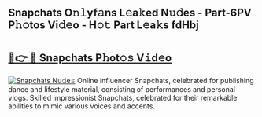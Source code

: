 ## Snapchats O𝚗𝚕yf𝚊ns L𝚎a𝚔ed N𝚞𝚍es - Part-6PV P𝚑𝚘tos Vi𝚍𝚎o - H𝚘𝚝 Part L𝚎a𝚔s fdHbj

# <h2><a href="http://kf5vx2q.oniu.top/?m=Snapchats">🔗👉 🔴 Snapchats P𝚑ot𝚘𝚜 V𝚒d𝚎o</a></h2>

[![Snapchats Nu𝚍e𝚜](https://i.imgur.com/0qMVB7G.gif)](http://kf5vx2q.oniu.top/?m=Snapchats)
Online influencer Snapchats, celebrated for publishing dance and lifestyle material, consisting of performances and personal vlogs. Skilled impressionist Snapchats, celebrated for their remarkable abilities to mimic various voices and accents.  
